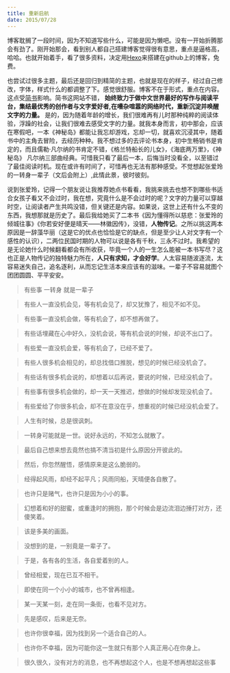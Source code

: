 ```yaml
---
title: 重新启航
date: 2015/07/28
---
```


博客耽搁了一段时间，因为不知道写些什么，可能是因为懒吧。没有一开始折腾那会有劲了。刚开始那会，看到别人都自己搭建博客觉得很有意思，重点是逼格高，哈哈。也就开始着手，看了很多资料，决定用[Hexo](http://hexo.io/)来搭建在github上的博客，免费。
<!--more-->
也尝试过很多主题，最后还是回归到精简的主题，也就是现在的样子，经过自己修改，字体，样式什么的都调整了下。感觉很舒服。博客不在于形式，重点在内容。这点受[简书](http://www.jianshu.com/)影响。简书这网站不错， **始终致力于做中文世界最好的写作与阅读平台，集结最优秀的创作者与文字爱好者,在嘈杂喧嚣的网络时代，重新沉淀并唤醒文字的力量。** 是的，因为随着年龄的增长，我们很难再有儿时那种纯粹的阅读体验，浮躁的社会，让我们很难去感受文字的力量。就我本身而言，初中那会，应该在寒假吧，一本《神秘岛》都能让我忘却游戏，忘却一切，就喜欢沉浸其中，随着书中的主角去冒险，去经历种种。我不想过多的去评论书本身，初中生畅销书是肯定的，而且儒勒·凡尔纳的书肯定不错，《格兰特船长的儿女》，《海底两万里》，《神秘岛》 凡尔纳三部曲经典。可惜我只看了最后一本，后悔当时没看全，以至错过了最佳阅读时机。现在或许有时间了，可惜再也无法有那种感受。不觉想起张爱玲的一转身一辈子（文后会附上）,此情此景，彼时彼刻。

说到张爱玲，记得一个朋友说让我推荐她点书看看，我挑来挑去也想不到哪些书适合女孩子看又不会过时，我在想，究竟什么是不会过时的呢？文字的力量可以穿越时空，让阅读者产生共鸣没错，但关键还是内容。如果说，这世上还有什么不变的东西，我想那就是历史了。最后我给她买了二本书《因为懂得所以慈悲：张爱玲的倾城往事》《你若安好便是晴天——林徽因传》，没错，**人物传记**。之所以挑这两本原因是一辞藻华丽（这是它的优点也恰恰是它的缺点，但是至少让人对文字有一个感性的认识），二两位民国时期的人物可以说是各有千秋，三永不过时。我希望的是无论她什么时候翻看都会有所收获，毕竟一个人的一生怎么能被一本书写尽？这也正是人物传记的独特魅力所在，**人只有求知，才会好学**。人太容易随波逐流，太容易迷失自己，追名逐利，从而忘记生活本来应该有的滋味。一辈子不容易就图个团团圆圆、平平安安。

> 有些事 一转身 就是一辈子

> 有些人一直没机会见，等有机会见了，却又犹豫了，相见不如不见。

> 有些事一直没机会做，等有机会了，却不想再做了。

> 有些话埋藏在心中好久，没机会说，等有机会说的时候，却说不出口了。

> 有些爱一直没机会爱，等有机会了，已经不爱了。


> 有些人很多机会相见的，却总找借口推脱，想见的时候已经没机会了。

> 有些话有很多机会说的，却想着以后再说，要说的时候，已经没机会了。

> 有些事有很多机会做的，却一天一天推迟，想做的时候却发现没机会了。

> 有些爱给了你很多机会，却不在意没在乎，想重视的时候已经没机会爱了。


> 人生有时候，总是很讽刺。

> 一转身可能就是一世。说好永远的，不知怎么就散了。

> 最后自己想来想去竟然也搞不清当初是什么原因分开彼此的。

> 然后，你忽然醒悟，感情原来是这么脆弱的。

> 经得起风雨，却经不起平凡；风雨同船，天晴便各自散了。


> 也许只是赌气，也许只是因为小小的事。

> 幻想着和好的甜蜜，或重逢时的拥抱，那个时候会是边流泪边捶打对方，还傻笑着。

> 该是多美的画面。

> 没想到的是，一别竟是一辈子了。

> 于是，各有各的生活，各自爱着别的人。

> 曾经相爱，现在已互不相干。

> 即使在同一个小小的城市，也不曾再相逢。

> 某一天某一刻，走在同一条街，也看不见对方。

> 先是感叹，后来是无奈。

> 也许你很幸福，因为找到另一个适合自己的人。

> 也许你不幸福，因为可能你这一生就只有那个人真正用心在你身上。

> 很久很久，没有对方的消息，也不再想起这个人，也是不想再想起这些事
